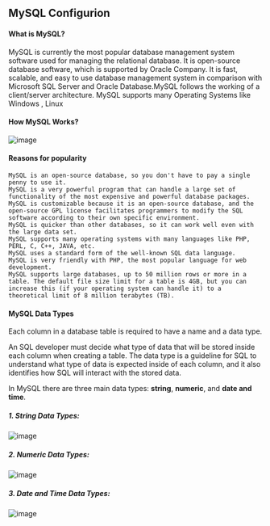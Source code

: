 ## MySQL Configurion
#### What is MySQL?

MySQL is currently the most popular database management system software used for managing the relational database. It is open-source database software, which is supported by Oracle Company. It is fast, scalable, and easy to use database management system in comparison with Microsoft SQL Server and Oracle Database.MySQL follows the working of a client/server architecture.
MySQL supports many Operating Systems like Windows
, Linux
#### How MySQL Works?

![image](https://user-images.githubusercontent.com/91359308/163947248-11d3d500-84d1-475a-9a53-d98fde11fd77.png)

#### Reasons for popularity


    MySQL is an open-source database, so you don't have to pay a single penny to use it.
    MySQL is a very powerful program that can handle a large set of functionality of the most expensive and powerful database packages.
    MySQL is customizable because it is an open-source database, and the open-source GPL license facilitates programmers to modify the SQL software according to their own specific environment.
    MySQL is quicker than other databases, so it can work well even with the large data set.
    MySQL supports many operating systems with many languages like PHP, PERL, C, C++, JAVA, etc.
    MySQL uses a standard form of the well-known SQL data language.
    MySQL is very friendly with PHP, the most popular language for web development.
    MySQL supports large databases, up to 50 million rows or more in a table. The default file size limit for a table is 4GB, but you can increase this (if your operating system can handle it) to a theoretical limit of 8 million terabytes (TB).

#### MySQL Data Types
  Each column in a database table is required to have a name and a data type.

  An SQL developer must decide what type of data that will be stored inside each column when creating a table. The data type is a guideline for SQL to       understand what type of data is expected inside of each column, and it also identifies how SQL will interact with the stored data.

  In MySQL there are three main data types: **string**, **numeric**, and **date and time**.
  
 ##### 1. String Data Types:
  
  ![image](https://user-images.githubusercontent.com/91359308/163949310-74e71d76-61c6-4f54-9cac-2c10a1857f6e.png)

  ##### 2. Numeric Data Types:
  
  ![image](https://user-images.githubusercontent.com/91359308/163949560-ecd81d03-c5f2-477e-9e28-20dbb2c44f15.png)
  
  ##### 3. Date and Time Data Types:
  
  ![image](https://user-images.githubusercontent.com/91359308/163949699-a87cfcad-dfd0-4f45-9176-8a7d0f9a0e07.png)

